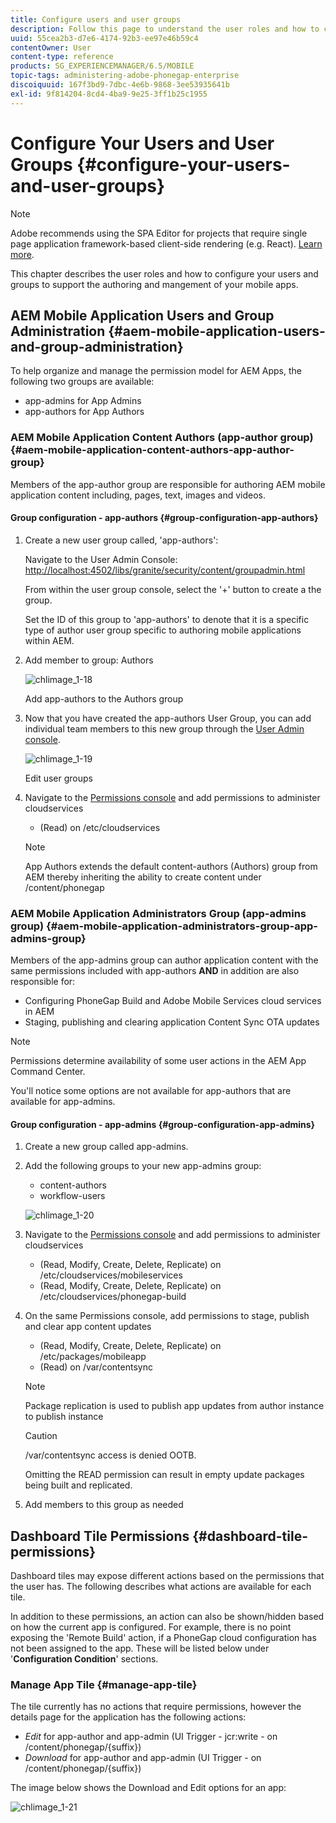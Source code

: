 ```yaml
---
title: Configure users and user groups
description: Follow this page to understand the user roles and how to configure your users and groups to support the authoring and mangement of your mobile apps.
uuid: 55cea2b3-d7e6-4174-92b3-ee97e46b59c4
contentOwner: User
content-type: reference
products: SG_EXPERIENCEMANAGER/6.5/MOBILE
topic-tags: administering-adobe-phonegap-enterprise
discoiquuid: 167f3bd9-7dbc-4e6b-9868-3ee53935641b
exl-id: 9f814204-8cd4-4ba9-9e25-3ff1b25c1955
---
```

# Configure Your Users and User Groups {#configure-your-users-and-user-groups}

>[!NOTE]
>
>Adobe recommends using the SPA Editor for projects that require single page application framework-based client-side rendering (e.g. React). [Learn more](/help/sites-developing/spa-overview.md).

This chapter describes the user roles and how to configure your users and groups to support the authoring and mangement of your mobile apps.

## AEM Mobile Application Users and Group Administration {#aem-mobile-application-users-and-group-administration}

To help organize and manage the permission model for AEM Apps, the following two groups are available:

* app-admins for App Admins
* app-authors for App Authors

### AEM Mobile Application Content Authors (app-author group) {#aem-mobile-application-content-authors-app-author-group}

Members of the app-author group are responsible for authoring AEM mobile application content including, pages, text, images and videos.

#### Group configuration - app-authors {#group-configuration-app-authors}

1. Create a new user group called, 'app-authors':

   Navigate to the User Admin Console: [http://localhost:4502/libs/granite/security/content/groupadmin.html](http://localhost:4502/libs/granite/security/content/groupadmin.html)

   From within the user group console, select the '+' button to create a the group.

   Set the ID of this group to 'app-authors' to denote that it is a specific type of author user group specific to authoring mobile applications within AEM.

1. Add member to group: Authors

   ![chlimage_1-18](assets/chlimage_1-18.png)

   Add app-authors to the Authors group

1. Now that you have created the app-authors User Group, you can add individual team members to this new group through the [User Admin console](http://localhost:4502/libs/granite/security/content/useradmin.md).

   ![chlimage_1-19](assets/chlimage_1-19.png)

   Edit user groups

1. Navigate to the [Permissions console](http://localhost:4502/useradmin) and add permissions to administer cloudservices

    * (Read) on /etc/cloudservices

   >[!NOTE]
   >
   >App Authors extends the default content-authors (Authors) group from AEM thereby inheriting the ability to create content under /content/phonegap

### AEM Mobile Application Administrators Group (app-admins group) {#aem-mobile-application-administrators-group-app-admins-group}

Members of the app-admins group can author application content with the same permissions included with app-authors **AND** in addition are also responsible for:

* Configuring PhoneGap Build and Adobe Mobile Services cloud services in AEM
* Staging, publishing and clearing application Content Sync OTA updates

>[!NOTE]
>
>Permissions determine availability of some user actions in the AEM App Command Center.
>
>You'll notice some options are not available for app-authors that are available for app-admins.

#### Group configuration - app-admins {#group-configuration-app-admins}

1. Create a new group called app-admins.
1. Add the following groups to your new app-admins group:

    * content-authors
    * workflow-users

   ![chlimage_1-20](assets/chlimage_1-20.png)

1. Navigate to the [Permissions console](http://localhost:4502/useradmin) and add permissions to administer cloudservices

    * (Read, Modify, Create, Delete, Replicate) on /etc/cloudservices/mobileservices
    * (Read, Modify, Create, Delete, Replicate) on /etc/cloudservices/phonegap-build

1. On the same Permissions console, add permissions to stage, publish and clear app content updates

    * (Read, Modify, Create, Delete, Replicate) on /etc/packages/mobileapp
    * (Read) on /var/contentsync

   >[!NOTE]
   >
   >Package replication is used to publish app updates from author instance to publish instance

   >[!CAUTION]
   >
   >/var/contentsync access is denied OOTB.
   >
   >Omitting the READ permission can result in empty update packages being built and replicated.

1. Add members to this group as needed

## Dashboard Tile Permissions {#dashboard-tile-permissions}

Dashboard tiles may expose different actions based on the permissions that the user has. The following describes what actions are available for each tile.

In addition to these permissions, an action can also be shown/hidden based on how the current app is configured. For example, there is no point exposing the 'Remote Build' action, if a PhoneGap cloud configuration has not been assigned to the app. These will be listed below under '**Configuration Condition**' sections.

### Manage App Tile {#manage-app-tile}

The tile currently has no actions that require permissions, however the details page for the application has the following actions:

* *Edit* for app-author and app-admin (UI Trigger - jcr:write - on /content/phonegap/{suffix})
* *Download* for app-author and app-admin (UI Trigger - on /content/phonegap/{suffix})

The image below shows the Download and Edit options for an app:

![chlimage_1-21](assets/chlimage_1-21.png)
